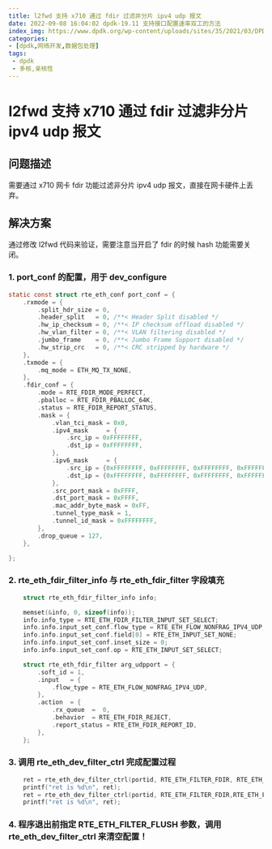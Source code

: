 ```yaml
---
title: l2fwd 支持 x710 通过 fdir 过滤非分片 ipv4 udp 报文
date: 2022-09-08 16:04:02 dpdk-19.11 支持接口配置速率双工的方法
index_img: https://www.dpdk.org/wp-content/uploads/sites/35/2021/03/DPDK_logo-01-1.svg
categories:
- [dpdk,网络开发,数据包处理]
tags:
 - dpdk
 - 多核,亲核性
---
```

# l2fwd 支持 x710 通过 fdir 过滤非分片 ipv4 udp 报文
## 问题描述
需要通过 x710 网卡 fdir 功能过滤非分片 ipv4 udp 报文，直接在网卡硬件上丢弃。

## 解决方案
通过修改 l2fwd 代码来验证，需要注意当开启了 fdir 的时候 hash 功能需要关闭。

### 1. port_conf 的配置，用于 dev_configure
```c
static const struct rte_eth_conf port_conf = {
    .rxmode = {
        .split_hdr_size = 0,
        .header_split   = 0, /**< Header Split disabled */
        .hw_ip_checksum = 0, /**< IP checksum offload disabled */
        .hw_vlan_filter = 0, /**< VLAN filtering disabled */
        .jumbo_frame    = 0, /**< Jumbo Frame Support disabled */
        .hw_strip_crc   = 0, /**< CRC stripped by hardware */
    },
    .txmode = {
        .mq_mode = ETH_MQ_TX_NONE,
    },
    .fdir_conf = {
        .mode = RTE_FDIR_MODE_PERFECT,
        .pballoc = RTE_FDIR_PBALLOC_64K,
        .status = RTE_FDIR_REPORT_STATUS,
        .mask = {
            .vlan_tci_mask = 0x0,
            .ipv4_mask     = {
                .src_ip = 0xFFFFFFFF,
                .dst_ip = 0xFFFFFFFF,
            },
            .ipv6_mask     = {
                .src_ip = {0xFFFFFFFF, 0xFFFFFFFF, 0xFFFFFFFF, 0xFFFFFFFF},
                .dst_ip = {0xFFFFFFFF, 0xFFFFFFFF, 0xFFFFFFFF, 0xFFFFFFFF},
            },
            .src_port_mask = 0xFFFF,
            .dst_port_mask = 0xFFFF,
            .mac_addr_byte_mask = 0xFF,
            .tunnel_type_mask = 1,
            .tunnel_id_mask = 0xFFFFFFFF,
        },
        .drop_queue = 127,
    },

};
```

### 2. rte_eth_fdir_filter_info 与 rte_eth_fdir_filter 字段填充
```c
    struct rte_eth_fdir_filter_info info;

    memset(&info, 0, sizeof(info));
    info.info_type = RTE_ETH_FDIR_FILTER_INPUT_SET_SELECT;
    info.info.input_set_conf.flow_type = RTE_ETH_FLOW_NONFRAG_IPV4_UDP;
    info.info.input_set_conf.field[0] = RTE_ETH_INPUT_SET_NONE;
    info.info.input_set_conf.inset_size = 0;
    info.info.input_set_conf.op = RTE_ETH_INPUT_SET_SELECT;

    struct rte_eth_fdir_filter arg_udpport = {
        .soft_id = 1,
        .input   = {
            .flow_type = RTE_ETH_FLOW_NONFRAG_IPV4_UDP,
        },
        .action  = {
            .rx_queue  =  0,
            .behavior  = RTE_ETH_FDIR_REJECT,
            .report_status = RTE_ETH_FDIR_REPORT_ID,
        },
    };
```

### 3. 调用 rte_eth_dev_filter_ctrl 完成配置过程
```c
    ret = rte_eth_dev_filter_ctrl(portid, RTE_ETH_FILTER_FDIR, RTE_ETH_FILTER_SET, &info);
    printf("ret is %d\n", ret);
    ret = rte_eth_dev_filter_ctrl(portid, RTE_ETH_FILTER_FDIR,RTE_ETH_FILTER_ADD, &arg_udpport);
    printf("ret is %d\n", ret);
```

### 4. 程序退出前指定 RTE_ETH_FILTER_FLUSH 参数，调用 rte_eth_dev_filter_ctrl 来清空配置！
